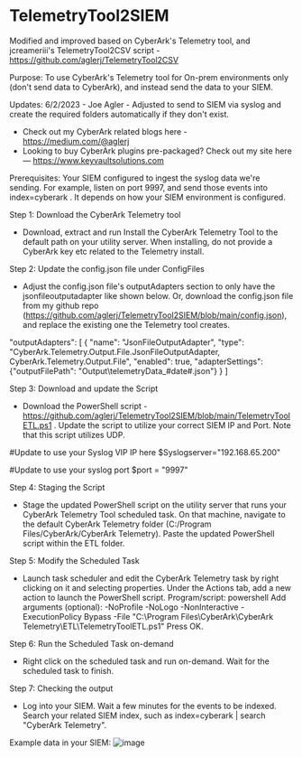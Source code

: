 # TelemetryTool2SIEM

Modified and improved based on CyberArk's Telemetry tool, and jcreameriii's TelemetryTool2CSV script - https://github.com/aglerj/TelemetryTool2CSV

Purpose:
To use CyberArk's Telemetry tool for On-prem environments only (don't send data to CyberArk), and instead send the data to your SIEM.

Updates:
6/2/2023 - Joe Agler - Adjusted to send to SIEM via syslog and create the required folders automatically if they don't exist. 

- Check out my CyberArk related blogs here -  https://medium.com/@aglerj
- Looking to buy CyberArk plugins pre-packaged? Check out my site here — https://www.keyvaultsolutions.com

Prerequisites:
Your SIEM configured to ingest the syslog data we're sending. For example, listen on port 9997, and send those events into index=cyberark . It depends on how your SIEM environment is configured.

Step 1: Download the CyberArk Telemetry tool 
- Download, extract and run Install the CyberArk Telemetry Tool to the default path on your utility server. When installing, do not provide a CyberArk key etc related to the Telemetry install.

Step 2: Update the config.json file under ConfigFiles
- Adjust the config.json file's outputAdapters section to only have the jsonfileoutputadapter like shown below. Or, download the config.json file from my github repo (https://github.com/aglerj/TelemetryTool2SIEM/blob/main/config.json), and replace the existing one the Telemetry tool creates.

 "outputAdapters":     [
                {
            "name": "JsonFileOutputAdapter",
            "type": "CyberArk.Telemetry.Output.File.JsonFileOutputAdapter, CyberArk.Telemetry.Output.File",
            "enabled": true,
            "adapterSettings": {"outputFilePath": "Output\\telemetryData_#date#.json"}
        } ]

Step 3: Download and update the Script
- Download the PowerShell script - https://github.com/aglerj/TelemetryTool2SIEM/blob/main/TelemetryToolETL.ps1 . Update the script to utilize your correct SIEM IP and Port. Note that this script utilizes UDP.

#Update to use your Syslog VIP IP here
$Syslogserver="192.168.65.200"

#Update to use your syslog port
$port = "9997"

Step 4: Staging the Script
- Stage the updated PowerShell script on the utility server that runs your CyberArk Telemetry Tool scheduled task. On that machine, navigate to the default CyberArk Telemetry folder (C:/Program Files/CyberArk/CyberArk Telemetry). Paste the updated PowerShell script within the ETL folder.

Step 5: Modify the Scheduled Task
- Launch task scheduler and edit the CyberArk Telemetry task by right clicking on it and selecting properties. Under the Actions tab, add a new action to launch the PowerShell script.
Program/script: powershell
Add arguments (optional): -NoProfile -NoLogo -NonInteractive -ExecutionPolicy Bypass -File "C:\Program Files\CyberArk\CyberArk Telemetry\ETL\TelemetryToolETL.ps1"
Press OK.

Step 6: Run the Scheduled Task on-demand
 - Right click on the scheduled task and run on-demand. Wait for the scheduled task to finish.  

Step 7: Checking the output
 - Log into your SIEM. Wait a few minutes for the events to be indexed. Search your related SIEM index, such as index=cyberark | search "CyberArk Telemetry".

Example data in your SIEM:
![image](https://github.com/aglerj/TelemetryTool2SIEM/assets/21351031/67efab4f-3a84-46fc-9e37-b82170eb6ed2)


